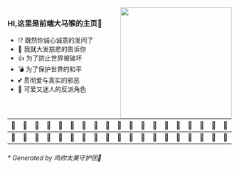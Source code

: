 <image align="right" width="250px" src="https://timgsa.baidu.com/timg?image&quality=80&size=b9999_10000&sec=1597250824968&di=f82a0410eb0ff2c8b2ecf62410920395&imgtype=0&src=http%3A%2F%2Fc-ssl.duitang.com%2Fuploads%2Fitem%2F201803%2F14%2F20180314124656_Jx4NV.gif" />

### HI,这里是前端大马猴的主页👋

- ⁉ 既然你诚心诚意的发问了
- 🤨 我就大发慈悲的告诉你
- 👍 为了防止世界被破坏
- 💣 为了保护世界的和平
- 💕 贯彻爱与真实的邪恶
- 💪 可爱又迷人的反派角色

|🐔|🏀|🐔|🐔|🏀|🐔|🐔|🏀|🐔|🐔|🏀|🐔|🐔|🏀|🐔|🐔|🏀|🐔|🏀|🐔|🏀|🐔|🏀|
|---|---|---|---|---|---|---|---|---|---|---|---|---|---|---|---|---|---|---|---|---|---|---|
|🏀|🐔|🏀|🏀|🐔|🏀|🏀|🐔|🏀|🏀|🐔|🏀|🏀|🐔|🏀|🏀|🐔|🏀|🐔|🏀|🐔|🏀|🐔|


<h6>*  Generated by 鸡你太美守护团🐔</h6>
